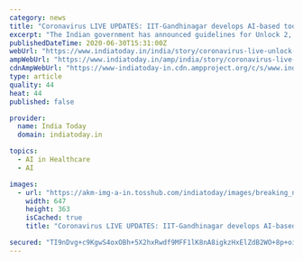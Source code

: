 ```yaml
---
category: news
title: "Coronavirus LIVE UPDATES: IIT-Gandhinagar develops AI-based tool to detect Covid-19 from chest X-ray"
excerpt: "The Indian government has announced guidelines for Unlock 2, which begins on July 1. As per the latest guidelines, more domestic flights and passenger trains will be allowed, while educational institutions,"
publishedDateTime: 2020-06-30T15:31:00Z
webUrl: "https://www.indiatoday.in/india/story/coronavirus-live-unlock-modi-address-india-cases-numbers-death-toll-china-us-1695344-2020-06-30"
ampWebUrl: "https://www.indiatoday.in/amp/india/story/coronavirus-live-unlock-modi-address-india-cases-numbers-death-toll-china-us-1695344-2020-06-30"
cdnAmpWebUrl: "https://www-indiatoday-in.cdn.ampproject.org/c/s/www.indiatoday.in/amp/india/story/coronavirus-live-unlock-modi-address-india-cases-numbers-death-toll-china-us-1695344-2020-06-30"
type: article
quality: 44
heat: 44
published: false

provider:
  name: India Today
  domain: indiatoday.in

topics:
  - AI in Healthcare
  - AI

images:
  - url: "https://akm-img-a-in.tosshub.com/indiatoday/images/breaking_news/202006/2020-06-27T000000Z_100641051_R-647x363.png?Bvoe8biQDtKSxp97hj6TCNfNRzcYQ4Xz"
    width: 647
    height: 363
    isCached: true
    title: "Coronavirus LIVE UPDATES: IIT-Gandhinagar develops AI-based tool to detect Covid-19 from chest X-ray"

secured: "TI9nDvg+c9KgwS4oxOBh+5X2hxRwdf9MFF1lK8nA8igkzHxElZdB2WO+8p+oi/gCts2GM6bCQHgdFwdvqLKWrrCOnCW0vWBu9xxT2K6QssOyzy7YfzygWzTcg5QylpszqqkH8QRh/DOZ5jVcBpXpE/ozvqNFNKNYKETXbGz3El1wg7seA1to6AnS/PijfafaFwXpplEWsfmfKNiEl+47sbR7UPWORQeLYLkKn2bwIFt+S0emt+UBgYA90rjCqEYVehpIigu13iaOjnycMVYV29NYBGqnHMlx/pDl0sqU/HmQSWzrqe31E0XPNZLFXn0H/4bQcdPwWS0FlBl4JU6S9Q==;mLFchrQTu3BGa71xhfQcUg=="
---
```


